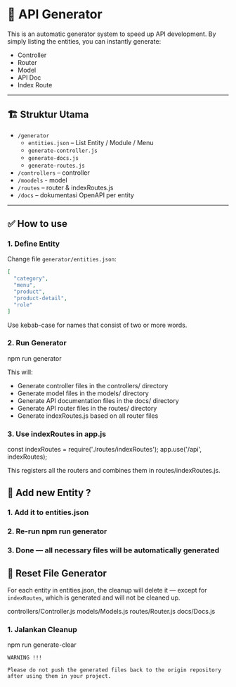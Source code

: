 # 🧠 API Generator

This is an automatic generator system to speed up API development. By simply listing the entities, you can instantly generate:

- Controller
- Router
- Model
- API Doc
- Index Route

---

## 🏗️ Struktur Utama

- `/generator`
  - `entities.json` – List Entity / Module / Menu
  - `generate-controller.js`
  - `generate-docs.js`
  - `generate-routes.js`
- `/controllers` – controller
- `/moodels` - model
- `/routes` – router & indexRoutes.js
- `/docs` – dokumentasi OpenAPI per entity

---

## ✅ How to use

### 1. Define Entity

Change file `generator/entities.json`:

```json
[
  "category",
  "menu",
  "product",
  "product-detail",
  "role"
]

```

Use kebab-case for names that consist of two or more words.

### 2. Run Generator

npm run generator

This will:

- Generate controller files in the controllers/ directory
- Generate model files in the models/ directory
- Generate API documentation files in the docs/ directory
- Generate API router files in the routes/ directory
- Generate indexRoutes.js based on all router files

### 3. Use indexRoutes in app.js
const indexRoutes = require('./routes/indexRoutes');
app.use('/api', indexRoutes);

This registers all the routers and combines them in routes/indexRoutes.js.

## 🔄  Add new Entity ?

### 1. Add it to entities.json

### 2. Re-run npm run generator

### 3. Done — all necessary files will be automatically generated


## 🧹  Reset File Generator
For each entity in entities.json, the cleanup will delete it — except for `indexRoutes`, which is generated and will not be cleaned up.

controllers/<Entity>Controller.js
models/<Entity>Models.js
routes/<entity>Router.js
docs/<Entity>Docs.js

### 1. Jalankan Cleanup

npm run generate-clear


```
WARNING !!!

Please do not push the generated files back to the origin repository after using them in your project.
```